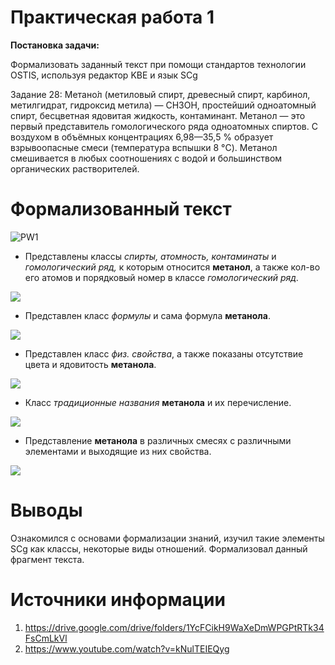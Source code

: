 # Практическая работа 1

<b>Постановка задачи:</b> 

Формализовать заданный текст при помощи стандартов технологии OSTIS, используя редактор KBE и
язык SCg

Задание 28:
Метано́л (метиловый спирт, древесный спирт, карбинол, метилгидрат, гидроксид метила) —
CH3OH, простейший одноатомный спирт, бесцветная ядовитая жидкость, контаминант.
Метанол — это первый представитель гомологического ряда одноатомных спиртов. С воздухом
в объёмных концентрациях 6,98—35,5 % образует взрывоопасные смеси (температура вспышки
8 °C). Метанол смешивается в любых соотношениях с водой и большинством органических
растворителей.
# Формализованный текст

![PW1](https://github.com/iit-22170x/RPIIS/blob/Вечорко_Д_Н/sem2/PW1/Metanol.jpg)

- Представлены классы *спирты, атомность, контаминаты* и *гомологический ряд,* к которым относится **метанол**, а также кол-во его атомов и порядковый номер в
классе *гомологический ряд*. 

![](https://github.com/iit-22170x/RPIIS/blob/Вечорко_Д_Н/sem2/Images/Screenshot_20230228_090444.png)

- Представлен класс *формулы* и сама формула **метанола**. 

![](https://github.com/iit-22170x/RPIIS/blob/Вечорко_Д_Н/sem2/Images/Screenshot_20230227_124216.png)

- Представлен класс *физ. свойства*, а также показаны отсутствие цвета и ядовитость **метанола**. 

![](https://github.com/iit-22170x/RPIIS/blob/Вечорко_Д_Н/sem2/Images/Screenshot_20230228_090404.png)

- Класс *традиционные названия* **метанола** и их перечисление.

![](https://github.com/iit-22170x/RPIIS/blob/Вечорко_Д_Н/sem2/Images/Screenshot_20230227_124407.png)

- Представление **метанола** в различных смесях с различными элементами и выходящие из них свойства.

![](https://github.com/iit-22170x/RPIIS/blob/Вечорко_Д_Н/sem2/Images/Screenshot_20230228_090624.png)

# Выводы

Ознакомился с основами формализации знаний, изучил такие элементы SCg как классы, некоторые виды отношений. Формализовал данный фрагмент текста.

# Источники информации

1. https://drive.google.com/drive/folders/1YcFCikH9WaXeDmWPGPtRTk34FsCmLkVl
2. https://www.youtube.com/watch?v=kNulTEIEQyg
